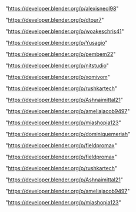 "https://developer.blender.org/p/alexisneol98"

"https://developer.blender.org/p/dtour7"

"https://developer.blender.org/p/woakeschris41"

"https://developer.blender.org/p/Yusagio"

"https://developer.blender.org/p/pembem22"

"https://developer.blender.org/p/nitstudio"

"https://developer.blender.org/p/xomivom"

"https://developer.blender.org/p/rushkartech"

"https://developer.blender.org/p/Ashnaimittal21"

"https://developer.blender.org/p/ameliajacob9497"

"https://developer.blender.org/p/miashopia123"

"https://developer.blender.org/p/dominiquemeriah"

"https://developer.blender.org/p/fieldpromax"

 
"https://developer.blender.org/p/fieldpromax"


"https://developer.blender.org/p/rushkartech"


"https://developer.blender.org/p/Ashnaimittal21"


"https://developer.blender.org/p/ameliajacob9497"


"https://developer.blender.org/p/miashopia123"


 
